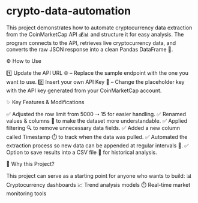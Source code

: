 # crypto-data-automation

This project demonstrates how to automate cryptocurrency data extraction from the CoinMarketCap API 💰📊 and structure it for easy analysis. The program connects to the API, retrieves live cryptocurrency data, and converts the raw JSON response into a clean Pandas DataFrame 🐼.

⚙️ How to Use

1️⃣ Update the API URL 🌐 – Replace the sample endpoint with the one you want to use.
2️⃣ Insert your own API Key 🔑 – Change the placeholder key with the API key generated from your CoinMarketCap account.

✨ Key Features & Modifications

✅ Adjusted the row limit from 5000 ➝ 15 for easier handling.
✅ Renamed values & columns 📝 to make the dataset more understandable.
✅ Applied filtering 🔍 to remove unnecessary data fields.
✅ Added a new column called Timestamp ⏱️ to track when the data was pulled.
✅ Automated the extraction process so new data can be appended at regular intervals 🔄.
✅ Option to save results into a CSV file 📂 for historical analysis.

🚀 Why this Project?

This project can serve as a starting point for anyone who wants to build:
📊 Cryptocurrency dashboards
📈 Trend analysis models
⏱️ Real-time market monitoring tools
